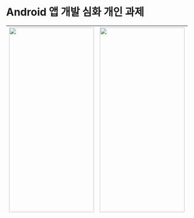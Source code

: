 # Android 앱 개발 심화 개인 과제

<img src="https://github.com/Combro-Kim/nbc_search_kakao_api/assets/84631435/a2d0ce2e-dfa8-4c08-918f-86f009c96463" height="500" width="230">|<img src="https://github.com/Combro-Kim/nbc_search_kakao_api/assets/84631435/a9973494-a158-4fef-8980-d2826f865690" height="500" width="230">
--- | --- |
